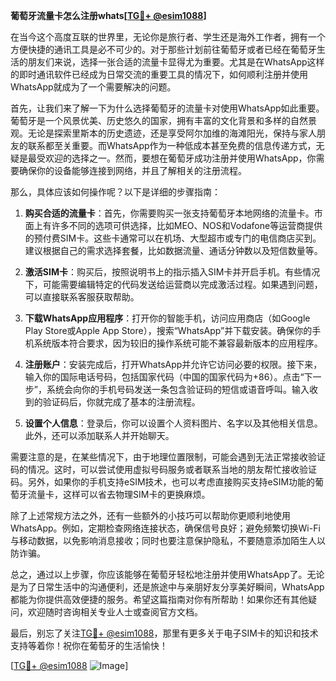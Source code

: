 **葡萄牙流量卡怎么注册whats[[TG💪+ @esim1088](https://t.me/s/esim1088)]**

在当今这个高度互联的世界里，无论你是旅行者、学生还是海外工作者，拥有一个方便快捷的通讯工具是必不可少的。对于那些计划前往葡萄牙或者已经在葡萄牙生活的朋友们来说，选择一张合适的流量卡显得尤为重要。尤其是在WhatsApp这样的即时通讯软件已经成为日常交流的重要工具的情况下，如何顺利注册并使用WhatsApp就成为了一个需要解决的问题。

首先，让我们来了解一下为什么选择葡萄牙的流量卡对使用WhatsApp如此重要。葡萄牙是一个风景优美、历史悠久的国家，拥有丰富的文化背景和多样的自然景观。无论是探索里斯本的历史遗迹，还是享受阿尔加维的海滩阳光，保持与家人朋友的联系都至关重要。而WhatsApp作为一种低成本甚至免费的信息传递方式，无疑是最受欢迎的选择之一。然而，要想在葡萄牙成功注册并使用WhatsApp，你需要确保你的设备能够连接到网络，并且了解相关的注册流程。

那么，具体应该如何操作呢？以下是详细的步骤指南：

1. **购买合适的流量卡**：首先，你需要购买一张支持葡萄牙本地网络的流量卡。市面上有许多不同的选项可供选择，比如MEO、NOS和Vodafone等运营商提供的预付费SIM卡。这些卡通常可以在机场、大型超市或专门的电信商店买到。建议根据自己的需求选择套餐，比如数据流量、通话分钟数以及短信数量等。

2. **激活SIM卡**：购买后，按照说明书上的指示插入SIM卡并开启手机。有些情况下，可能需要编辑特定的代码发送给运营商以完成激活过程。如果遇到问题，可以直接联系客服获取帮助。

3. **下载WhatsApp应用程序**：打开你的智能手机，访问应用商店（如Google Play Store或Apple App Store），搜索“WhatsApp”并下载安装。确保你的手机系统版本符合要求，因为较旧的操作系统可能不兼容最新版本的应用程序。

4. **注册账户**：安装完成后，打开WhatsApp并允许它访问必要的权限。接下来，输入你的国际电话号码，包括国家代码（中国的国家代码为+86）。点击“下一步”，系统会向你的手机号码发送一条包含验证码的短信或语音呼叫。输入收到的验证码后，你就完成了基本的注册流程。

5. **设置个人信息**：登录后，你可以设置个人资料图片、名字以及其他相关信息。此外，还可以添加联系人并开始聊天。

需要注意的是，在某些情况下，由于地理位置限制，可能会遇到无法正常接收验证码的情况。这时，可以尝试使用虚拟号码服务或者联系当地的朋友帮忙接收验证码。另外，如果你的手机支持eSIM技术，也可以考虑直接购买支持eSIM功能的葡萄牙流量卡，这样可以省去物理SIM卡的更换麻烦。

除了上述常规方法之外，还有一些额外的小技巧可以帮助你更顺利地使用WhatsApp。例如，定期检查网络连接状态，确保信号良好；避免频繁切换Wi-Fi与移动数据，以免影响消息接收；同时也要注意保护隐私，不要随意添加陌生人以防诈骗。

总之，通过以上步骤，你应该能够在葡萄牙轻松地注册并使用WhatsApp了。无论是为了日常生活中的沟通便利，还是旅途中与亲朋好友分享美好瞬间，WhatsApp都能为你提供高效便捷的服务。希望这篇指南对你有所帮助！如果你还有其他疑问，欢迎随时咨询相关专业人士或查阅官方文档。

最后，别忘了关注[TG💪+ @esim1088](https://t.me/s/esim1088)，那里有更多关于电子SIM卡的知识和技术支持等着你！祝你在葡萄牙的生活愉快！

[[TG💪+ @esim1088](https://t.me/s/esim1088) ![Image](https://i.postimg.cc/4NQfJmqS/Snipaste-2025-05-13-00-14-12.png)]